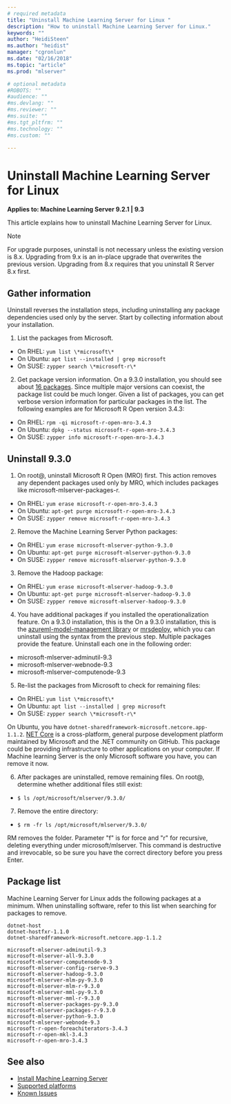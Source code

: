 ```yaml
---
# required metadata
title: "Uninstall Machine Learning Server for Linux "
description: "How to uninstall Machine Learning Server for Linux."
keywords: ""
author: "HeidiSteen"
ms.author: "heidist"
manager: "cgronlun"
ms.date: "02/16/2018"
ms.topic: "article"
ms.prod: "mlserver"

# optional metadata
#ROBOTS: ""
#audience: ""
#ms.devlang: ""
#ms.reviewer: ""
#ms.suite: ""
#ms.tgt_pltfrm: ""
#ms.technology: ""
#ms.custom: ""

---
```


# Uninstall Machine Learning Server for Linux

**Applies to:  Machine Learning Server 9.2.1 | 9.3**

This article explains how to uninstall Machine Learning Server for Linux. 

> [!Note]
> For upgrade purposes, uninstall is not necessary unless the existing version is 8.x. Upgrading from 9.x is an in-place upgrade that overwrites the previous version. Upgrading from 8.x requires that you uninstall R Server 8.x first. 

## Gather information

Uninstall reverses the installation steps, including uninstalling any package dependencies used only by the server. Start by collecting information about your installation.

1. List the packages from Microsoft.

  + On RHEL: `yum list \*microsoft\*`   
  + On Ubuntu: `apt list --installed | grep microsoft`  
  + On SUSE: `zypper search \*microsoft-r\*`    


2. Get package version information. On a 9.3.0 installation, you should see about [16 packages](#installed-packages). Since multiple major versions can coexist, the package list could be much longer. Given a list of packages, you can get verbose version information for particular packages in the list. The following examples are for Microsoft R Open version 3.4.3:

  + On RHEL: `rpm -qi microsoft-r-open-mro-3.4.3`   
  + On Ubuntu: `dpkg --status microsoft-r-open-mro-3.4.3` 
  + On SUSE: `zypper info microsoft-r-open-mro-3.4.3`     

## Uninstall 9.3.0

1. On root@, uninstall Microsoft R Open (MRO) first. This action removes any dependent packages used only by MRO, which includes packages like microsoft-mlserver-packages-r. 

  + On RHEL: `yum erase microsoft-r-open-mro-3.4.3`     
  + On Ubuntu: `apt-get purge microsoft-r-open-mro-3.4.3`  
  + On SUSE: `zypper remove microsoft-r-open-mro-3.4.3`    

2. Remove the Machine Learning Server Python packages:

  + On RHEL: `yum erase microsoft-mlserver-python-9.3.0`     
  + On Ubuntu: `apt-get purge microsoft-mlserver-python-9.3.0`  
  + On SUSE: `zypper remove microsoft-mlserver-python-9.3.0`

3. Remove the Hadoop package:

  + On RHEL: `yum erase microsoft-mlserver-hadoop-9.3.0`     
  + On Ubuntu: `apt-get purge microsoft-mlserver-hadoop-9.3.0`  
  + On SUSE: `zypper remove microsoft-mlserver-hadoop-9.3.0`

4. You have additional packages if you installed the operationalization feature. On a 9.3.0 installation, this is the On a 9.3.0 installation, this is the [azureml-model-management library](../python-reference/azureml-model-management-sdk/azureml-model-management-sdk.md) or [mrsdeploy](../r-reference/mrsdeploy/mrsdeploy-package.md), which you can uninstall using the syntax from the previous step. Multiple packages provide the feature. Uninstall each one in the following order:

  + microsoft-mlserver-adminutil-9.3
  + microsoft-mlserver-webnode-9.3
  + microsoft-mlserver-computenode-9.3

5. Re-list the packages from Microsoft to check for remaining files:

  + On RHEL: `yum list \*microsoft\*`   
  + On Ubuntu: `apt list --installed | grep microsoft`  
  + On SUSE: `zypper search \*microsoft-r\*`  

  On Ubuntu, you have `dotnet-sharedframework-microsoft.netcore.app-1.1.2`. [NET Core](https://docs.microsoft.com/dotnet/core/index) is a cross-platform, general purpose development platform maintained by Microsoft and the .NET community on GitHub. This package could be providing infrastructure to other applications on your computer. If Machine learning Server is the only Microsoft software you have, you can remove it now.

6. After packages are uninstalled, remove remaining files. On root@, determine whether additional files still exist:

  + `$ ls /opt/microsoft/mlserver/9.3.0/`

7. Remove the entire directory:

  + `$ rm -fr ls /opt/microsoft/mlserver/9.3.0/`

RM removes the folder. Parameter "f" is for force and "r" for recursive, deleting everything under microsoft/mlserver. This command is destructive and irrevocable, so be sure you have the correct directory before you press Enter.

<a name="installed-packages"></a>

## Package list

Machine Learning Server for Linux adds the following packages at a minimum. When uninstalling software, refer to this list when searching for packages to remove.

    dotnet-host
    dotnet-hostfxr-1.1.0
    dotnet-sharedframework-microsoft.netcore.app-1.1.2 
    
    microsoft-mlserver-adminutil-9.3
    microsoft-mlserver-all-9.3.0 
    microsoft-mlserver-computenode-9.3
    microsoft-mlserver-config-rserve-9.3 
    microsoft-mlserver-hadoop-9.3.0
    microsoft-mlserver-mlm-py-9.3.0 
    microsoft-mlserver-mlm-r-9.3.0
    microsoft-mlserver-mml-py-9.3.0
    microsoft-mlserver-mml-r-9.3.0
    microsoft-mlserver-packages-py-9.3.0 
    microsoft-mlserver-packages-r-9.3.0
    microsoft-mlserver-python-9.3.0 
    microsoft-mlserver-webnode-9.3
    microsoft-r-open-foreachiterators-3.4.3 
    microsoft-r-open-mkl-3.4.3
    microsoft-r-open-mro-3.4.3 

## See also

+ [Install Machine Learning Server](r-server-install.md)
+ [Supported platforms](r-server-install-supported-platforms.md)  
+ [Known Issues](../resources-known-issues.md)  
